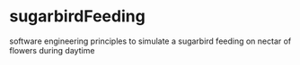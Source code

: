 # sugarbirdFeeding
software engineering principles to simulate a sugarbird feeding on nectar of flowers during daytime
